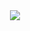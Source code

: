 <div align="center">
  <a href="https://github.com/devxb/gitanimals">
    <img src="https://render.gitanimals.org/farms/{AnJinHyeong}"/>
  </a>  
</div>
